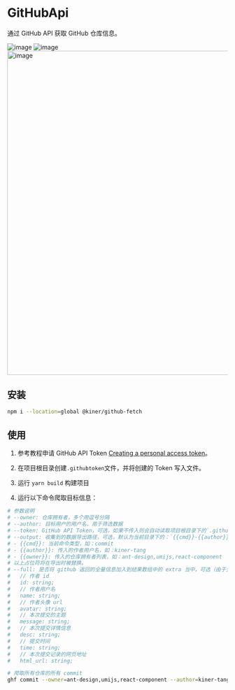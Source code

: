 # GitHubApi

通过 GitHub API 获取 GitHub 仓库信息。

![image](https://user-images.githubusercontent.com/10286961/225801265-6f11b17a-2c75-49af-a5bf-e3ab7f877a1f.png)
![image](https://user-images.githubusercontent.com/10286961/225801285-663a8259-6cb1-4912-a5ab-6d528cdd83b9.png)
<img width="741" alt="image" src="https://user-images.githubusercontent.com/10286961/225801333-d0ffd213-cf6e-41a0-b754-46ed6bd0dcd9.png">

## 安装

```bash
npm i --location=global @kiner/github-fetch
```

## 使用

1. 参考教程申请 GitHub API Token [Creating a personal access token](https://docs.github.com/en/authentication/keeping-your-account-and-data-secure/creating-a-personal-access-token)。

2. 在项目根目录创建`.githubtoken`文件，并将创建的 Token 写入文件。

3. 运行 `yarn build` 构建项目

4. 运行以下命令爬取目标信息：

```bash
# 参数说明
# --owner: 仓库拥有者，多个用逗号分隔
# --author: 目标用户的用户名，用于筛选数据
# --token: GitHub API Token，可选，如果不传入则会自动读取项目根目录下的`.githubtoken`文件
# --output: 收集到的数据导出路径，可选，默认为当前目录下的：`{{cmd}}-{{author}}.json`文件，路径名中可包含以下占位符：
# - {{cmd}}: 当前命令类型，如：commit
# - {{author}}: 传入的作者用户名，如：kiner-tang
# - {{owner}}: 传入的仓库拥有者列表，如：ant-design,umijs,react-component
# 以上占位符将在导出时被替换。
# --full: 是否将 github 返回的全量信息加入到结果数组中的 extra 当中，可选（由于全量信息比较多，如果以下字段能够满足要求，建议不保存全量信息）
#   // 作者 id
#   id: string;
#   // 作者用户名
#   name: string;
#   // 作者头像 url
#   avatar: string;
#   // 本次提交的主题
#   message: string;
#   // 本次提交详情信息
#   desc: string;
#   // 提交时间
#   time: string;
#   // 本次提交记录的网页地址
#   html_url: string;

# 爬取所有仓库的所有 commit
ghf commit --owner=ant-design,umijs,react-component --author=kiner-tang --output=data/{{cmd}}-{{owner}}-{{author}}.json --token=**GithubToken**

```


